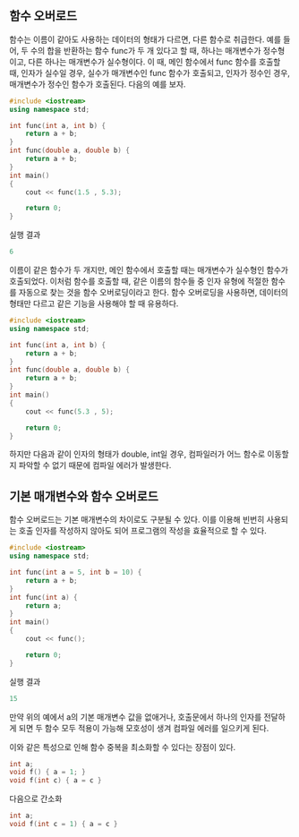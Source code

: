 ## 함수 오버로드

함수는 이름이 같아도 사용하는 데이터의 형태가 다르면, 다른 함수로 취급한다. 예를 들어, 두 수의 합을 반환하는 함수 func가 두 개 있다고 할 때, 하나는 매개변수가 정수형이고, 
다른 하나는 매개변수가 실수형이다. 이 때, 메인 함수에서 func 함수를 호출할 때, 인자가 실수일 경우, 실수가 매개변수인 func 함수가 호출되고, 인자가 정수인 경우, 매개변수가 정수인
함수가 호출된다. 다음의 예를 보자.

```c++
#include <iostream>
using namespace std;

int func(int a, int b) {
    return a + b;
}
int func(double a, double b) {
    return a + b;
}
int main()
{
    cout << func(1.5 , 5.3);

    return 0;
}
```
실행 결과
```c++
6
```
이름이 같은 함수가 두 개지만, 메인 함수에서 호출할 때는 매개변수가 실수형인 함수가 호출되었다. 이처럼 함수를 호출할 때, 같은 이름의 함수들 중 
인자 유형에 적절한 함수를 자동으로 찾는 것을 함수 오버로딩이라고 한다. 함수 오버로딩을 사용하면, 데이터의 형태만 다르고 같은 기능을 사용해야 할 때 유용하다.

```c++
#include <iostream>
using namespace std;

int func(int a, int b) {
    return a + b;
}
int func(double a, double b) {
    return a + b;
}
int main()
{
    cout << func(5.3 , 5);

    return 0;
}
```
하지만 다음과 같이 인자의 형태가 double, int일 경우, 컴파일러가 어느 함수로 이동할 지 파악할 수 없기 때문에 컴파일 에러가 발생한다. 


## 기본 매개변수와 함수 오버로드

함수 오버로드는 기본 매개변수의 차이로도 구분될 수 있다. 이를 이용해 빈번히 사용되는 호출 인자를 작성하지 않아도 되어 프로그램의 작성을 효율적으로 할 수 있다.

```c++
#include <iostream>
using namespace std;

int func(int a = 5, int b = 10) {
    return a + b;
}
int func(int a) {
    return a;
}
int main()
{
    cout << func();

    return 0;
}
```
실행 결과
```c++
15
```
만약 위의 예에서 a의 기본 매개변수 값을 없애거나, 호출문에서 하나의 인자를 전달하게 되면 두 함수 모두 적용이 가능해 모호성이 생겨 컴파일 에러를 일으키게 된다.


이와 같은 특성으로 인해 함수 중복을 최소화할 수 있다는 장점이 있다.

```c++
int a;
void f() { a = 1; }
void f(int c) { a = c }
```
다음으로 간소화
```c++
int a;
void f(int c = 1) { a = c }
```



